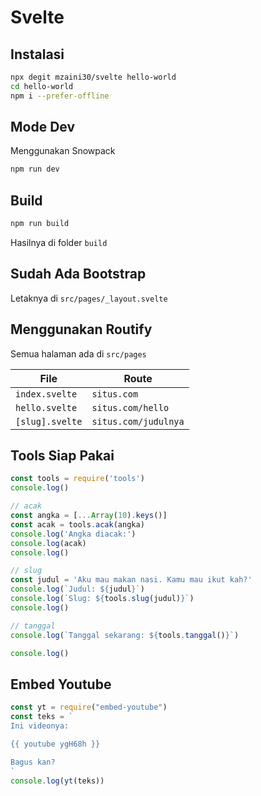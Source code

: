 # Svelte

## Instalasi

```bash
npx degit mzaini30/svelte hello-world
cd hello-world
npm i --prefer-offline
```

## Mode Dev

Menggunakan Snowpack

```bash
npm run dev
```

## Build

```bash
npm run build
```

Hasilnya di folder `build`

## Sudah Ada Bootstrap

Letaknya di `src/pages/_layout.svelte`

## Menggunakan Routify

Semua halaman ada di `src/pages`

| File | Route |
|---|---|
| `index.svelte` | `situs.com` |
| `hello.svelte` | `situs.com/hello` |
| `[slug].svelte` | `situs.com/judulnya` |

## Tools Siap Pakai

```javascript
const tools = require('tools')
console.log()

// acak
const angka = [...Array(10).keys()]
const acak = tools.acak(angka)
console.log('Angka diacak:')
console.log(acak)
console.log()

// slug
const judul = 'Aku mau makan nasi. Kamu mau ikut kah?'
console.log(`Judul: ${judul}`)
console.log(`Slug: ${tools.slug(judul)}`)
console.log()

// tanggal
console.log(`Tanggal sekarang: ${tools.tanggal()}`)

console.log()
```

## Embed Youtube

```javascript
const yt = require("embed-youtube")
const teks = `
Ini videonya:

{{ youtube ygH68h }}

Bagus kan?
`
console.log(yt(teks))
```
